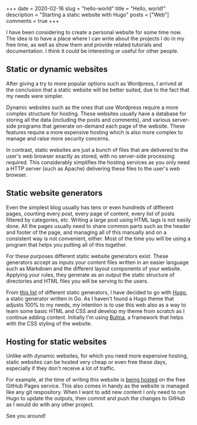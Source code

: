 +++
date = 2020-02-16
slug = "hello-world"
title = "Hello, world!"
description = "Starting a static website with Hugo"
posts = ["Web"]
comments = true
+++

I have been considering to create a personal website for some time now. The idea is to have a place where I can write about the projects I do in my free time, as well as show them and provide related tutorials and documentation. I think it could be interesting or useful for other people.

## Static or dynamic websites

After giving a try to more popular options such as Wordpress, I arrived at the conclusion that a static website will be better suited, due to the fact that my needs were simpler.

Dynamic websites such as the ones that use Wordpress require a more complex structure for hosting. These websites usually have a database for storing all the data (including the posts and comments), and various server-side programs that generate on-demand each page of the website. These features require a more expensive hosting which is also more complex to manage and raise more security concerns.

In contrast, static websites are just a bunch of files that are delivered to the user's web browser exactly as stored, with no server-side processing required. This considerably simplifies the hosting services as you only need a HTTP server (such as Apache) delivering these files to the user's web browser.

## Static website generators

Even the simplest blog usually has tens or even hundreds of different pages, counting every post, every page of content, every list of posts filtered by categories, etc. Writing a large post using HTML tags is not easily done. All the pages usually need to share common parts such as the header and footer of the page, and managing all of this manually and on a consistent way is not convenient, either. Most of the time you will be using a program that helps you putting all of this together.

For these purposes different static website generators exist. These generators accept as inputs your content files written in an easier language such as Markdown and the different layout components of your website. Applying your rules, they generate as an output the static structure of directories and HTML files you will be serving to the users.

From [this list](https://jamstack.org/generators/) of different static generators, I have decided to go with [Hugo](https://gohugo.io/), a static generator written in Go. As I haven't found a Hugo theme that adjusts 100% to my needs, my intention is to use this web also as a way to learn some basic HTML and CSS and develop my theme from scratch as I continue adding content. Initially I'm using [Bulma](https://bulma.io/), a framework that helps with the CSS styling of the website.

## Hosting for static websites

Unlike with dynamic websites, for which you need more expensive hosting, static websites can be hosted very cheap or even free these days, especially if they don't receive a lot of traffic.

For example, at the time of writing this website is [being hosted](https://github.com/AlfonsoJLuna/lunaembedded.com) on the free GitHub Pages service. This also comes in handy as the website is managed like any git respository. When I want to add new content I only need to run Hugo to update the outputs, then commit and push the changes to GitHub as I would do with any other project.

See you around!
